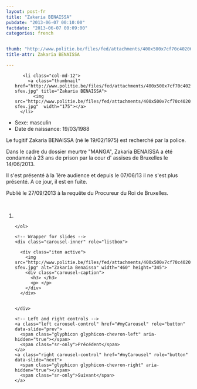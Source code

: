 ```yaml
---
layout: post-fr
title: "Zakaria BENAISSA"
pubdate: "2013-06-07 00:10:00"
factdate: "2013-06-07 00:09:00"
categories: french


thumb: "http://www.politie.be/files/fed/attachments/400x500x7cf70c402063505b6f65f21e8ba9ac9c_thumb.jpg.pagespeed.ic.ISbL5-sfev.jpg"
title-attr: Zakaria BENAISSA

---
```


<div class="row">

  <div class="col-xs-6 col-md-4">
<ul class="row polaroids">

       <li class="col-md-12">  
         <a class="thumbnail" href="http://www.politie.be/files/fed/attachments/400x500x7cf70c402063505b6f65f21e8ba9ac9c_thumb.jpg.pagespeed.ic.ISbL5-sfev.jpg" title="Zakaria BENAISSA">
           <img src="http://www.politie.be/files/fed/attachments/400x500x7cf70c402063505b6f65f21e8ba9ac9c_thumb.jpg.pagespeed.ic.ISbL5-sfev.jpg"  width="175"></a>
      </li>  

  </ul>

  
  </div>
  <div class="col-xs-12 col-md-8">
 
<ul>
<li>Sexe: masculin</li>
<li>Date de naissance: 19/03/1988</li>
</ul> 


<p>Le fugitif Zakaria BENAISSA (né le 19/02/1975)  est recherché par la police.</p>
<p>Dans le cadre du dossier meurtre "MANGA", Zakaria BENAISSA a été condamné à 23 ans de prison par la cour d' assises de Bruxelles le 14/06/2013.</p>
<p>Il s'est présenté à la 1ère audience et depuis le 07/06/13 il ne s'est plus présenté. A ce jour, il est en fuite.</p>
<p>Publié le 27/09/2013 à la requête du Procureur du Roi de Bruxelles.
</p>

<!-- SLIDER -->
<div class="container"  class="col-xs-12 col-md-12">
  <br>
  <div id="myCarousel" class="carousel slide" data-ride="carousel">
    <!-- Indicators -->
    <ol class="carousel-indicators">
      <li data-target="#myCarousel" data-slide-to="0" class="active"></li>

    </ol>

    <!-- Wrapper for slides -->
    <div class="carousel-inner" role="listbox">

      <div class="item active">
        <img src="http://www.politie.be/files/fed/attachments/400x500x7cf70c402063505b6f65f21e8ba9ac9c_thumb.jpg.pagespeed.ic.ISbL5-sfev.jpg" alt="Zakaria Benaissa" width="460" height="345">
        <div class="carousel-caption">
          <h3> </h3>
          <p> </p>
        </div>
      </div>

  
    </div>

    <!-- Left and right controls -->
    <a class="left carousel-control" href="#myCarousel" role="button" data-slide="prev">
      <span class="glyphicon glyphicon-chevron-left" aria-hidden="true"></span>
      <span class="sr-only">Précédent</span>
    </a>
    <a class="right carousel-control" href="#myCarousel" role="button" data-slide="next">
      <span class="glyphicon glyphicon-chevron-right" aria-hidden="true"></span>
      <span class="sr-only">Suivant</span>
    </a>
  </div>
</div>

  <link rel="stylesheet" href="http://maxcdn.bootstrapcdn.com/bootstrap/3.3.5/css/bootstrap.min.css">
  <script src="https://ajax.googleapis.com/ajax/libs/jquery/1.11.3/jquery.min.js"></script>
  <script src="http://maxcdn.bootstrapcdn.com/bootstrap/3.3.5/js/bootstrap.min.js"></script>
  <!-- SLIDER -->
  
</div>


</div>

